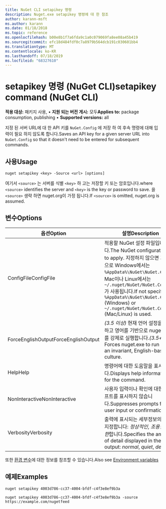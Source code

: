 ```yaml
---
title: NuGet CLI setapikey 명령
description: Nuget.exe setapikey 명령에 대 한 참조
author: karann-msft
ms.author: karann
ms.date: 01/18/2018
ms.topic: reference
ms.openlocfilehash: b00e8b1f7a6fda9c1a0c079069fa8ee08a45b419
ms.sourcegitcommit: efc18d484fdf0c7a8979b564dcb191c030601bb4
ms.translationtype: MT
ms.contentlocale: ko-KR
ms.lasthandoff: 07/18/2019
ms.locfileid: "68327610"
---
```

# <a name="setapikey-command-nuget-cli"></a><span data-ttu-id="0b1cf-103">setapikey 명령 (NuGet CLI)</span><span class="sxs-lookup"><span data-stu-id="0b1cf-103">setapikey command (NuGet CLI)</span></span>

<span data-ttu-id="0b1cf-104">**적용 대상:** 패키지 사용, &bullet; **지원 되는 버전 게시:** 모두</span><span class="sxs-lookup"><span data-stu-id="0b1cf-104">**Applies to:** package consumption, publishing &bullet; **Supported versions:** all</span></span>

<span data-ttu-id="0b1cf-105">지정 된 서버 URL에 대 한 API 키를 `NuGet.Config` 에 저장 하 여 후속 명령에 대해 입력이 필요 하지 않도록 합니다.</span><span class="sxs-lookup"><span data-stu-id="0b1cf-105">Saves an API key for a given server URL into `NuGet.Config` so that it doesn't need to be entered for subsequent commands.</span></span>

## <a name="usage"></a><span data-ttu-id="0b1cf-106">사용</span><span class="sxs-lookup"><span data-stu-id="0b1cf-106">Usage</span></span>

```cli
nuget setapikey <key> -Source <url> [options]
```

<span data-ttu-id="0b1cf-107">여기서 `<source>` 는 서버를 식별 `<key>` 하 고는 저장할 키 또는 암호입니다.</span><span class="sxs-lookup"><span data-stu-id="0b1cf-107">where `<source>` identifies the server and `<key>` is the key or password to save.</span></span> <span data-ttu-id="0b1cf-108">을 `<source>` 생략 하면 nuget.org이 가정 됩니다.</span><span class="sxs-lookup"><span data-stu-id="0b1cf-108">If `<source>` is omitted, nuget.org is assumed.</span></span>

## <a name="options"></a><span data-ttu-id="0b1cf-109">변수</span><span class="sxs-lookup"><span data-stu-id="0b1cf-109">Options</span></span>

| <span data-ttu-id="0b1cf-110">옵션</span><span class="sxs-lookup"><span data-stu-id="0b1cf-110">Option</span></span> | <span data-ttu-id="0b1cf-111">설명</span><span class="sxs-lookup"><span data-stu-id="0b1cf-111">Description</span></span> |
| --- | --- |
| <span data-ttu-id="0b1cf-112">ConfigFile</span><span class="sxs-lookup"><span data-stu-id="0b1cf-112">ConfigFile</span></span> | <span data-ttu-id="0b1cf-113">적용할 NuGet 설정 파일입니다.</span><span class="sxs-lookup"><span data-stu-id="0b1cf-113">The NuGet configuration file to apply.</span></span> <span data-ttu-id="0b1cf-114">지정하지 않으면 기본적으로 Windows에서는 `%AppData%\NuGet\NuGet.Config`, Mac이나 Linux에서는 `~/.nuget/NuGet/NuGet.Config`가 사용됩니다.</span><span class="sxs-lookup"><span data-stu-id="0b1cf-114">If not specified, `%AppData%\NuGet\NuGet.Config` (Windows) or `~/.nuget/NuGet/NuGet.Config` (Mac/Linux) is used.</span></span>|
| <span data-ttu-id="0b1cf-115">ForceEnglishOutput</span><span class="sxs-lookup"><span data-stu-id="0b1cf-115">ForceEnglishOutput</span></span> | <span data-ttu-id="0b1cf-116">*(3.5 이상)*  현재 언어 설정을 무시하고 영어를 기반으로 nuget.exe를 강제로 실행합니다.</span><span class="sxs-lookup"><span data-stu-id="0b1cf-116">*(3.5+)* Forces nuget.exe to run using an invariant, English-based culture.</span></span> |
| <span data-ttu-id="0b1cf-117">Help</span><span class="sxs-lookup"><span data-stu-id="0b1cf-117">Help</span></span> | <span data-ttu-id="0b1cf-118">명령어에 대한 도움말을 표시합니다.</span><span class="sxs-lookup"><span data-stu-id="0b1cf-118">Displays help information for the command.</span></span> |
| <span data-ttu-id="0b1cf-119">NonInteractive</span><span class="sxs-lookup"><span data-stu-id="0b1cf-119">NonInteractive</span></span> | <span data-ttu-id="0b1cf-120">사용자 입력이나 확인에 대한 프롬프트를 표시하지 않습니다.</span><span class="sxs-lookup"><span data-stu-id="0b1cf-120">Suppresses prompts for user input or confirmations.</span></span> |
| <span data-ttu-id="0b1cf-121">Verbosity</span><span class="sxs-lookup"><span data-stu-id="0b1cf-121">Verbosity</span></span> | <span data-ttu-id="0b1cf-122">출력에 표시되는 세부정보의 양을 지정합니다: *정상적인*, *조용한*, *자세한*합니다.</span><span class="sxs-lookup"><span data-stu-id="0b1cf-122">Specifies the amount of detail displayed in the output: *normal*, *quiet*, *detailed*.</span></span> |

<span data-ttu-id="0b1cf-123">또한 [환경 변수](cli-ref-environment-variables.md)에 대한 정보를 참조할 수 있습니다.</span><span class="sxs-lookup"><span data-stu-id="0b1cf-123">Also see [Environment variables](cli-ref-environment-variables.md)</span></span>

## <a name="examples"></a><span data-ttu-id="0b1cf-124">예제</span><span class="sxs-lookup"><span data-stu-id="0b1cf-124">Examples</span></span>

```cli
nuget setapikey 4003d786-cc37-4004-bfdf-c4f3e8ef9b3a

nuget setapikey 4003d786-cc37-4004-bfdf-c4f3e8ef9b3a -source https://example.com/nugetfeed
```
